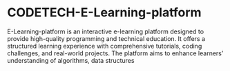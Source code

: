 # CODETECH-E-Learning-platform
E-Learning-platform is an interactive e-learning platform designed to provide high-quality programming and technical education. It offers a structured learning experience with comprehensive tutorials, coding challenges, and real-world projects. The platform aims to enhance learners’ understanding of algorithms, data structures
